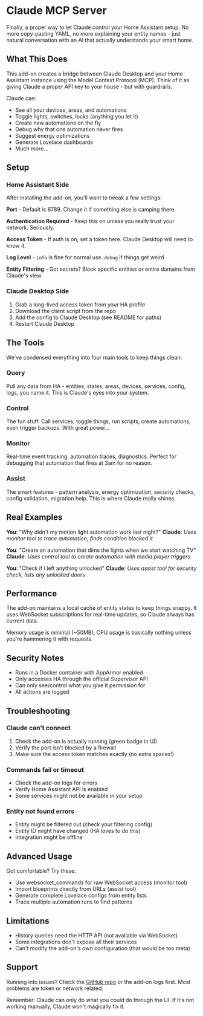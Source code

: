 # Claude MCP Server

Finally, a proper way to let Claude control your Home Assistant setup. No more copy-pasting YAML, no more explaining your entity names - just natural conversation with an AI that actually understands your smart home.

## What This Does

This add-on creates a bridge between Claude Desktop and your Home Assistant instance using the Model Context Protocol (MCP). Think of it as giving Claude a proper API key to your house - but with guardrails.

Claude can:
- See all your devices, areas, and automations
- Toggle lights, switches, locks (anything you let it)
- Create new automations on the fly
- Debug why that one automation never fires
- Suggest energy optimizations
- Generate Lovelace dashboards
- Much more...

## Setup

### Home Assistant Side

After installing the add-on, you'll want to tweak a few settings:

**Port** - Default is 6789. Change it if something else is camping there.

**Authentication Required** - Keep this on unless you really trust your network. Seriously.

**Access Token** - If auth is on, set a token here. Claude Desktop will need to know it.

**Log Level** - `info` is fine for normal use. `debug` if things get weird.

**Entity Filtering** - Got secrets? Block specific entities or entire domains from Claude's view.

### Claude Desktop Side

1. Grab a long-lived access token from your HA profile
2. Download the client script from the repo
3. Add the config to Claude Desktop (see README for paths)
4. Restart Claude Desktop

## The Tools

We've condensed everything into four main tools to keep things clean:

### Query
Pull any data from HA - entities, states, areas, devices, services, config, logs, you name it. This is Claude's eyes into your system.

### Control  
The fun stuff. Call services, toggle things, run scripts, create automations, even trigger backups. With great power...

### Monitor
Real-time event tracking, automation traces, diagnostics. Perfect for debugging that automation that fires at 3am for no reason.

### Assist
The smart features - pattern analysis, energy optimization, security checks, config validation, migration help. This is where Claude really shines.

## Real Examples

**You**: "Why didn't my motion light automation work last night?"
**Claude**: *Uses monitor tool to trace automation, finds condition blocked it*

**You**: "Create an automation that dims the lights when we start watching TV"
**Claude**: *Uses control tool to create automation with media player triggers*

**You**: "Check if I left anything unlocked"
**Claude**: *Uses assist tool for security check, lists any unlocked doors*

## Performance

The add-on maintains a local cache of entity states to keep things snappy. It uses WebSocket subscriptions for real-time updates, so Claude always has current data. 

Memory usage is minimal (~50MB), CPU usage is basically nothing unless you're hammering it with requests.

## Security Notes

- Runs in a Docker container with AppArmor enabled
- Only accesses HA through the official Supervisor API  
- Can only see/control what you give it permission for
- All actions are logged

## Troubleshooting

### Claude can't connect
1. Check the add-on is actually running (green badge in UI)
2. Verify the port isn't blocked by a firewall
3. Make sure the access token matches exactly (no extra spaces!)

### Commands fail or timeout
- Check the add-on logs for errors
- Verify Home Assistant API is enabled
- Some services might not be available in your setup

### Entity not found errors
- Entity might be filtered out (check your filtering config)
- Entity ID might have changed (HA loves to do this)
- Integration might be offline

## Advanced Usage

Got comfortable? Try these:

- Use websocket_commands for raw WebSocket access (monitor tool)
- Import blueprints directly from URLs (assist tool)  
- Generate complete Lovelace configs from entity lists
- Trace multiple automation runs to find patterns

## Limitations

- History queries need the HTTP API (not available via WebSocket)
- Some integrations don't expose all their services
- Can't modify the add-on's own configuration (that would be too meta)

## Support

Running into issues? Check the [GitHub repo](https://github.com/mtebusi/HA_MCP) or the add-on logs first. Most problems are token or network related.

Remember: Claude can only do what you could do through the UI. If it's not working manually, Claude won't magically fix it.
